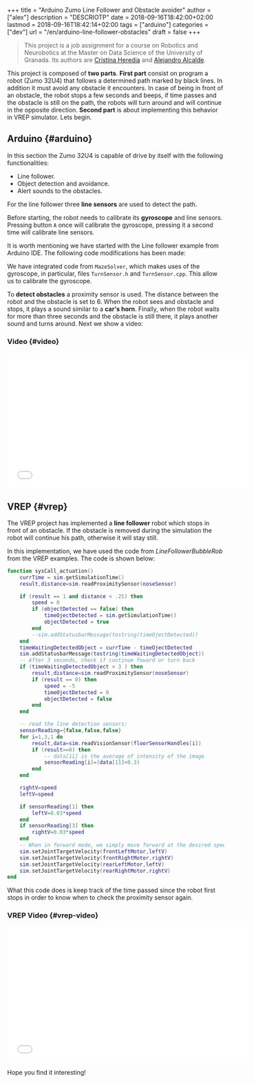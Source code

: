 +++
title = "Arduino Zumo Line Follower and Obstacle avoider"
author = ["alex"]
description = "DESCRIOTP"
date = 2018-09-16T18:42:00+02:00
lastmod = 2018-09-16T18:42:14+02:00
tags = ["arduino"]
categories = ["dev"]
url = "/en/arduino-line-follower-obstacles"
draft = false
+++

> This project is a job assignment for a course on Robotics and Neurobotics at the
> Master on Data Science of the University of Granada. Its authors are [Cristina
> Heredia](/en/author/cristina) and [Alejandro Alcalde](/en/author/alex).

This project is composed of **two parts**. **First part** consist on program a robot
(Zumo 32U4) that follows a determined path marked by black lines. In addition it
must avoid any obstacle it encounters. In case of being in front of an obstacle,
the robot stops a few seconds and beeps, if time passes and the obstacle is
still on the path, the robots will turn around and will continue in the opposite
direction. **Second part** is about implementing this behavior in VREP simulator.
Lets begin.


## Arduino {#arduino}

In this section the Zumo 32U4 is capable of drive by itself with the following
functionalities:

-   Line follower.
-   Object detection and avoidance.
-   Alert sounds to the obstacles.

For the line follower three **line sensors** are used to detect the path.

Before starting, the robot needs to calibrate its **gyroscope** and line sensors.
Pressing button `A` once will calibrate the gyroscope, pressing it a second time
will calibrate line sensors.

It is worth mentioning we have started with the Line follower example from
Arduino IDE. The following code modifications has been made:

We have integrated code from `MazeSolver`, which makes uses of the gyroscope, in
particular, files `TurnSensor.h` and `TurnSensor.cpp`. This allow us to
calibrate the gyroscope.

To **detect obstacles** a proximity sensor is used. The distance between the robot
and the obstacle is set to 6. When the robot sees and obstacle and stops, it
plays a sound similar to a **car's horn**. Finally, when the robot waits for more
than three seconds and the obstacle is still there, it plays another sound and
turns around. Next we show a video:


### Video {#video}

<iframe width="560" height="315" src="<https://www.youtube-nocookie.com/embed/UwPJgL0ix_8>" frameborder="0" allow="autoplay; encrypted-media" allowfullscreen></iframe>


## VREP {#vrep}

The VREP project has implemented a **line follower** robot which stops in front of
an obstacle. If the obstacle is removed during the simulation the robot will
continue his path, otherwise it will stay still.

In this implementation, we have used the code from _LineFollowerBubbleRob_ from
the VREP examples. The code is shown below:

```lua
function sysCall_actuation()
    currTime = sim.getSimulationTime()
    result,distance=sim.readProximitySensor(noseSensor)

    if (result == 1 and distance < .25) then
        speed = 0
        if (objectDetected == false) then
            timeOjectDetected = sim.getSimulationTime()
            objectDetected = true
        end
        --sim.addStatusbarMessage(tostring(timeOjectDetected))
    end
    timeWaitingDetectedObject = currTime - timeOjectDetected
    sim.addStatusbarMessage(tostring(timeWaitingDetectedObject))
    -- After 3 seconds, check if continue foward or turn back
    if (timeWaitingDetectedObject > 3 ) then
        result,distance=sim.readProximitySensor(noseSensor)
        if (result == 0) then
            speed = -5
            timeOjectDetected = 0
            objectDetected = false
        end
    end

    -- read the line detection sensors:
    sensorReading={false,false,false}
    for i=1,3,1 do
        result,data=sim.readVisionSensor(floorSensorHandles[i])
        if (result>=0) then
            -- data[11] is the average of intensity of the image
            sensorReading[i]=(data[11]<0.3)
        end
    end

    rightV=speed
    leftV=speed

    if sensorReading[1] then
        leftV=0.03*speed
    end
    if sensorReading[3] then
        rightV=0.03*speed
    end
    -- When in forward mode, we simply move forward at the desired speed
    sim.setJointTargetVelocity(frontLeftMotor,leftV)
    sim.setJointTargetVelocity(frontRightMotor,rightV)
    sim.setJointTargetVelocity(rearLeftMotor,leftV)
    sim.setJointTargetVelocity(rearRightMotor,rightV)
end
```

What this code does is keep track of the time passed since the robot first
stops in order to know when to check the proximity sensor again.


### VREP Video {#vrep-video}

<iframe width="560" height="315"
src="<https://www.youtube-nocookie.com/embed/dixjPmbJ1Ts>" frameborder="0"
allow="autoplay; encrypted-media" allowfullscreen></iframe>

Hope you find it interesting!

[//]: # "Exported with love from a post written in Org mode"
[//]: # "- https://github.com/kaushalmodi/ox-hugo"

